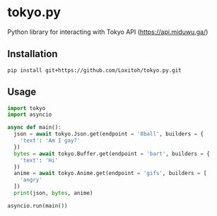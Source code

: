 # tokyo.py
Python library for interacting with Tokyo API (https://api.miduwu.ga/)

## Installation
`pip install git+https://github.com/Loxitoh/tokyo.py.git`

## Usage
```py
import tokyo
import asyncio

async def main():
  json = await tokyo.Json.get(endpoint = '8ball', builders = {
    'text': 'Am I gay?'
  })
  bytes = await tokyo.Buffer.get(endpoint = 'bart', builders = {
    'text': 'Hi'
  })
  anime = await tokyo.Anime.get(endpoint = 'gifs', builders = [
    'angry'
  ])
  print(json, bytes, anime)

asyncio.run(main())
```

